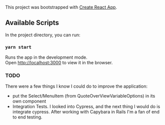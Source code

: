 This project was bootstrapped with [Create React App](https://github.com/facebook/create-react-app).

## Available Scripts

In the project directory, you can run:

### `yarn start`

Runs the app in the development mode.<br />
Open [http://localhost:3000](http://localhost:3000) to view it in the browser.

### TODO
There were a few things I know I could do to improve the application:
- put the Select/MenuItem (from QuoteOverViewVariableOptions) in its own component
- Integration Tests. I looked into Cypress, and the next thing I would do is integrate cypress. After working with Capybara in Rails I'm a fan of end to end testing.

